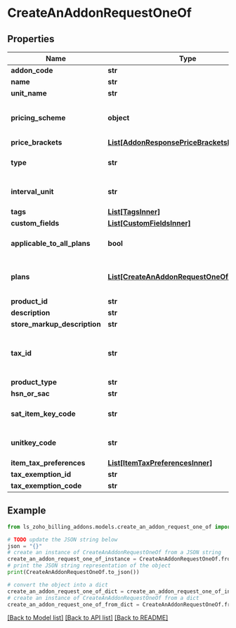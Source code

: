 # CreateAnAddonRequestOneOf


## Properties

Name | Type | Description | Notes
------------ | ------------- | ------------- | -------------
**addon_code** | **str** | Unique string of your choice which lets you identify this addon. | 
**name** | **str** | Name of your choice to be displayed in the interface and invoices. | 
**unit_name** | **str** | A name of your choice to refer to one unit of the addon. | 
**pricing_scheme** | **object** | Pricing type of the addon can be changed and the values are &lt;code&gt;unit&lt;/code&gt;, &lt;code&gt;volume&lt;/code&gt;, &lt;code&gt;tier&lt;/code&gt; or &lt;code&gt;package&lt;/code&gt;. To know more about pricing schemes click &lt;a href&#x3D;\&quot;/billing/help/product-catalog/subscription-items/addons.html#pricing-schemes\&quot;&gt;here.&lt;/a&gt; | [optional] 
**price_brackets** | [**List[AddonResponsePriceBracketsInner]**](AddonResponsePriceBracketsInner.md) | Array of objects which contains the start quantity, end quantity and price | 
**type** | **str** | Indicates type of the addon. This could be either &lt;code&gt;recurring&lt;/code&gt; or &lt;code&gt;one_time&lt;/code&gt;. | [optional] [default to 'recurring']
**interval_unit** | **str** | The billing frequency of the addon only if type is recurring and the values can be &lt;code&gt;monthly&lt;/code&gt; or &lt;code&gt;yearly&lt;/code&gt;. | [optional] [default to 'monthly']
**tags** | [**List[TagsInner]**](TagsInner.md) |  | [optional] 
**custom_fields** | [**List[CustomFieldsInner]**](CustomFieldsInner.md) | Custom fields for a Addon. | [optional] 
**applicable_to_all_plans** | **bool** | If the addon is to be associated with all plans, applicable_to_all_plans is set to &lt;code&gt;true&lt;/code&gt;; otherwise, it is set to &lt;code&gt;false&lt;/code&gt;. | [optional] [default to True]
**plans** | [**List[CreateAnAddonRequestOneOfPlansInner]**](CreateAnAddonRequestOneOfPlansInner.md) | List of plans that the addon needs to be associated with. If an addon is to be associated with only two plans - \&quot;basic\&quot; and \&quot;professional\&quot;, then &lt;code&gt;applicable_to_all_plans&lt;/code&gt; is set to false. Only the plan codes of the plans that need to be associated with are required. | 
**product_id** | **str** | Product ID to which you want to associate this addon with. | 
**description** | **str** | Short description regarding the addon. | [optional] 
**store_markup_description** | **str** | Long Description regarding the plan. | [optional] 
**tax_id** | **str** | Tax ID to which you would like to associate with this addon. | [optional] [default to 'no tax will be associated']
**product_type** | **str** | Product type for UK Edition. | [optional] 
**hsn_or_sac** | **str** | HSN or SAC code for Goods/Services addon | [optional] 
**sat_item_key_code** | **str** | Add SAT Item Key Code for your goods/services. Download the &lt;a href&#x3D; http://omawww.sat.gob.mx/tramitesyservicios/Paginas/documentos/catCFDI_V_4_07122022.xls  &gt;CFDI Catalogs.&lt;/a&gt; | [optional] 
**unitkey_code** | **str** | Add Unit Key Code for your goods/services. Download the &lt;a href&#x3D; http://omawww.sat.gob.mx/tramitesyservicios/Paginas/documentos/catCFDI_V_4_07122022.xls  &gt;CFDI Catalogs.&lt;/a&gt; | [optional] 
**item_tax_preferences** | [**List[ItemTaxPreferencesInner]**](ItemTaxPreferencesInner.md) | Tax preferenece for addon | [optional] 
**tax_exemption_id** | **str** | Unique ID of the tax exemption. | [optional] 
**tax_exemption_code** | **str** | Unique code of the tax exemption. | [optional] 

## Example

```python
from ls_zoho_billing_addons.models.create_an_addon_request_one_of import CreateAnAddonRequestOneOf

# TODO update the JSON string below
json = "{}"
# create an instance of CreateAnAddonRequestOneOf from a JSON string
create_an_addon_request_one_of_instance = CreateAnAddonRequestOneOf.from_json(json)
# print the JSON string representation of the object
print(CreateAnAddonRequestOneOf.to_json())

# convert the object into a dict
create_an_addon_request_one_of_dict = create_an_addon_request_one_of_instance.to_dict()
# create an instance of CreateAnAddonRequestOneOf from a dict
create_an_addon_request_one_of_from_dict = CreateAnAddonRequestOneOf.from_dict(create_an_addon_request_one_of_dict)
```
[[Back to Model list]](../README.md#documentation-for-models) [[Back to API list]](../README.md#documentation-for-api-endpoints) [[Back to README]](../README.md)


